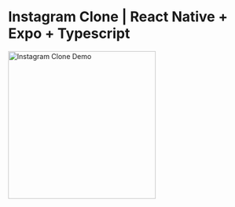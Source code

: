 # Instagram Clone | React Native + Expo + Typescript

<img src="demo.gif" width="300" alt="Instagram Clone Demo" />
